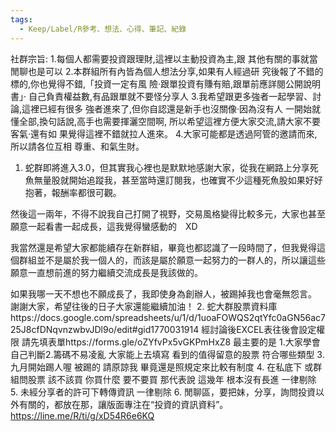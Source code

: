 ```yaml
---
tags:
  - Keep/Label/R參考、想法、心得、筆記、紀錄
---
```


社群宗旨:
1.每個人都需要投資跟理財,這裡以主動投資為主,跟
其他有關的事就當閒聊也是可以
2.本群組所有內皆為個人想法分享,如果有人經過研
究後報了不錯的標的,你也覺得不錯,「投資一定有風
險·跟單投資有賺有賠,跟單前應詳閱公開說明書」·
自己負責權益數,有品跟單就不要怪分享人
3.我希望跟更多強者一起學習、討論,這裡已經有很多
強者進來了,但你自認還是新手也沒關像·因為沒有人
一開始就懂全部,換句話說,高手也需要揮灑空間啊,
所以希望這裡方便大家交流,請大家不要客氣·還有如
果覺得這裡不錯就拉人進來。
4.大家可能都是透過阿管的邀請而來,所以請各位互相
尊重、和氣生財。

1. 蛇群即將進入3.0，但其實我心裡也是默默地感謝大家，從我在網路上分享死魚無量股就開始追蹤我，甚至當時還訂閱我，也確實不少這種死魚股如果好好抱著，報酬率都很可觀。

然後這一兩年，不得不說我自己打開了視野，交易風格變得比較多元，大家也甚至願意一起看書一起成長，這我覺得蠻感動的　XD

我當然還是希望大家都能續存在新群組，畢竟也都認識了一段時間了，但我覺得這個群組並不是屬於我一個人的，而該是屬於願意一起努力的一群人的，所以讓這些願意一直想前進的努力繼續交流成長是我該做的。

如果我哪一天不想也不願成長了，我即使身為創辦人，被踢掉我也會毫無怨言。
謝謝大家，希望往後的日子大家還能繼續加油！
2. 蛇大群股票資料庫https://docs.google.com/spreadsheets/u/1/d/1uoaFOWQS2qtYfc0aGN56ac725J8cfDNqvnzwbvJDl9o/edit#gid1770031914 經討論後EXCEL表往後會設定權限 請先填表單https://forms.gle/oZYfvPx5vGKPmHxZ8 最主要的是 1.大家學會自己判斷2.籌碼不易凌亂 大家能上去填寫  看到的值得留意的股票  符合哪些類型 
3. 九月開始踢人喔  被踢的  請原諒我  畢竟還是照規定來比較有制度
4. 在私底下  或群組問股票  該不該買  你買什麼  要不要買 那代表說  這幾年  根本沒有長進  一律剔除
5. 未經分享者的許可下轉傳資訊 一律剔除
6. 閒聊區，要把妹，分享，詢問投資以外有關的，都放在那，讓版面專注在“投資的資訊資料”。https://line.me/R/ti/g/xD54R6e6KQ
